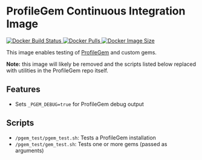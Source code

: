 # ProfileGem Continuous Integration Image

[
![Docker Build Status](https://img.shields.io/docker/build/dimo414/ci-profilegem)
![Docker Pulls](https://img.shields.io/docker/pulls/dimo414/ci-profilegem)
![Docker Image Size](https://img.shields.io/docker/image-size/dimo414/ci-profilegem)
](https://hub.docker.com/r/dimo414/ci-profilegem)

This image enables testing of [ProfileGem](https://github.com/dimo414/ProfileGem) and custom gems.

**Note:** this image will likely be removed and the scripts listed below replaced with utilities
in the ProfileGem repo itself.

## Features

* Sets `_PGEM_DEBUG=true` for ProfileGem debug output

## Scripts

* `/pgem_test/pgem_test.sh`: Tests a ProfileGem installation
* `/pgem_test/gem_test.sh`:  Tests one or more gems (passed as arguments)

